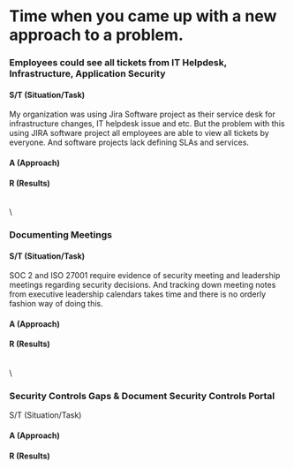 # Time when you came up with a new approach to a problem.

### Employees could see all tickets from IT Helpdesk, Infrastructure, Application Security

#### S/T (Situation/Task)

My organization was using Jira Software project as their service desk for infrastructure changes, IT helpdesk issue and etc. But the problem with this using JIRA software project all employees are able to view all tickets by everyone. And software projects lack defining SLAs and services.

#### A (Approach)

#### R (Results)

\
\


### Documenting Meetings

#### S/T (Situation/Task)

SOC 2 and ISO 27001 require evidence of security meeting and leadership meetings regarding security decisions. And tracking down meeting notes from executive leadership calendars takes time and there is no orderly fashion way of doing this.

#### A (Approach)

#### R (Results)

\
\


### Security Controls Gaps & Document Security Controls Portal

S/T (Situation/Task)

#### A (Approach)

#### R (Results)
